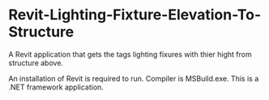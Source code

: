 # Revit-Lighting-Fixture-Elevation-To-Structure
A Revit application that gets the tags lighting fixures with thier hight from structure above.

An installation of Revit is required to run. Compiler is MSBuild.exe. This is a .NET framework application.
